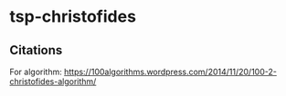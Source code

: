 # tsp-christofides

## Citations
For algorithm: https://100algorithms.wordpress.com/2014/11/20/100-2-christofides-algorithm/
